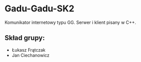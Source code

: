 # Gadu-Gadu-SK2
Komunikator internetowy typu GG. Serwer i klient pisany w  C++.
## Skład grupy:
* Łukasz Frątczak  
* Jan Ciechanowicz

